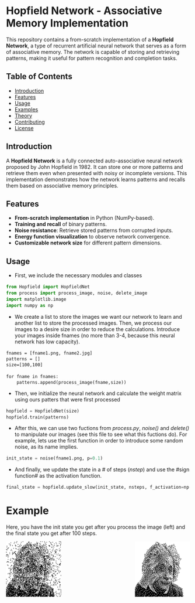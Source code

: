 # Hopfield Network - Associative Memory Implementation

This repository contains a from-scratch implementation of a **Hopfield Network**, a type of recurrent artificial neural network that serves as a form of associative memory.
The network is capable of storing and retrieving patterns, making it useful for pattern recognition and completion tasks.

## Table of Contents
- [Introduction](#introduction)
- [Features](#features)
- [Usage](#usage)
- [Examples](#examples)
- [Theory](#theory)
- [Contributing](#contributing)
- [License](#license)

## Introduction
A **Hopfield Network** is a fully connected auto-associative neural network proposed by John Hopfield in 1982. It can store one or more patterns and retrieve them even
when presented with noisy or incomplete versions. This implementation demonstrates how the network learns patterns and recalls them based on associative memory principles.

## Features
- **From-scratch implementation** in Python (NumPy-based).
- **Training and recall** of binary patterns.
- **Noise resistance**: Retrieve stored patterns from corrupted inputs.
- **Energy function visualization** to observe network convergence.
- **Customizable network size** for different pattern dimensions.

## Usage
- First, we include the necessary modules and classes
```python
from Hopfield import HopfieldNet
from process import process_image, noise, delete_image
import matplotlib.image
import numpy as np
``` 
- We create a list to store the images we want our network to learn and another list to store the processed images. Then, we process our images to a desire size in order to
  reduce the calculations. Introduce your images inside fnames (no more than 3-4, because this neural network has low capacity).
```pyhton
fnames = [fname1.png, fname2.jpg]
patterns = []
size=[100,100]

for fname in fnames:
    patterns.append(process_image(fname,size))
```
- Then, we initialize the neural network and calculate the weight matrix using ours patters that were first processed
```python
hopfield = HopfieldNet(size)
hopfield.train(patterns)
```
- After this, we can use two fuctions from *process.py*, *noise()* and *delete()* to manipulate our images (see this file to see what this fuctions do). For example, lets use
the first function in order to introduce some random noise, as its name implies.
```python
init_state = noise(fname1.png, p=0.1)
```
- And finally, we update the state in a \# of steps (*nstep*) and use the #sign function# as the activation function.
```python
final_state = hopfield.update_slow(init_state, nsteps, f_activation=np.sign, n=0.1)
```

# Example
Here, you have the init state you get after you process the image (left) and the final state you get after 100 steps.
<div style="display: flex; justify-content: space-between;">
  <img src="Images/init_state.png" alt="Initial state with random noise" width="30%">
  <img src="Images/final_state.png" alt="Final state after 100 steps" width="30%">
</div>
